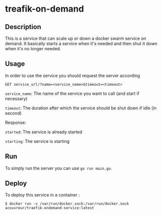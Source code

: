 # treafik-on-demand

## Description

This is a service that can scale up or down a docker swarm service on demand.
It basically starts a service when it's needed and then shut it down when it's no longer needed.

## Usage

In order to use the service you should request the server according 
```
GET service_url/?name=<service_name>&timeout=<timeout>
```

`service_name`: The name of the service you want to call (and start if necessary)

`timeout`: The duration after which the service should be shut down if idle (in second)

Response:

`started`: The service is already started

`starting`: The service is starting


## Run 

To simply run the server you can use `go run main.go`.

## Deploy

To deploy this service in a container :

```
$ docker run -v /var/run/docker.sock:/var/run/docker.sock acouvreur/traefik-ondemand-service:latest
```
